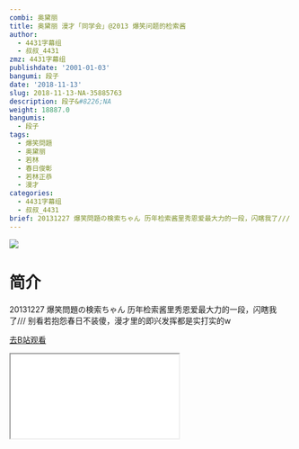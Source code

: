 ```yaml
---
combi: 奥黛丽
title: 奥黛丽 漫才「同学会」@2013 爆笑问题的检索酱
author:
  - 4431字幕组
  - 叔叔_4431
zmz: 4431字幕组
publishdate: '2001-01-03'
bangumi: 段子
date: '2018-11-13'
slug: 2018-11-13-NA-35885763
description: 段子&#8226;NA
weight: 18887.0
bangumis:
  - 段子
tags:
  - 爆笑問題
  - 奥黛丽
  - 若林
  - 春日俊彰
  - 若林正恭
  - 漫才
categories:
  - 4431字幕组
  - 叔叔_4431
brief: 20131227 爆笑問題の検索ちゃん 历年检索酱里秀恩爱最大力的一段，闪瞎我了/// 别看若抱怨春日不装傻，漫才里的即兴发挥都是实打实的w
---
```

![](https://i.imgur.com/fiSchDL.jpg)
# 简介  
20131227 爆笑問題の検索ちゃん
历年检索酱里秀恩爱最大力的一段，闪瞎我了///
别看若抱怨春日不装傻，漫才里的即兴发挥都是实打实的w  

[去B站观看](https://www.bilibili.com/video/av35885763/)
<div class ="resp-container"><iframe class="testiframe" src="//player.bilibili.com/player.html?aid=35885763"", scrolling="no", allowfullscreen="true" > </iframe></div> 
